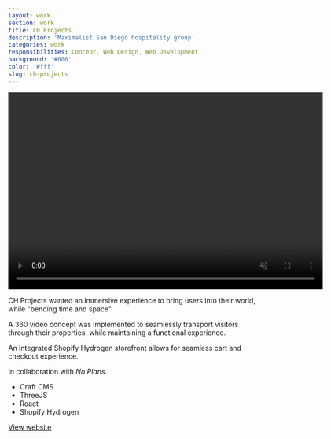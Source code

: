 ```yaml
---
layout: work
section: work
title: CH Projects
description: 'Maximalist San Diego hospitality group'
categories: work
responsibilities: Concept, Web Design, Web Development
background: '#000'
color: '#fff'
slug: ch-projects
---
```


<div>
  <video loop muted playsinline id="{{ page.slug }}" class="browser_img" title="{{ page.title }}"
    preload="auto" width="640" height="400" data-setup="{}">
    <source src="https://assets.andrevv.com/chprojects.mp4" type='video/mp4'>
  </video>
</div>

<p>
  CH Projects wanted an immersive experience to bring users into their world, while "bending time and space". 
</p>
<p>
  A 360 video concept was implemented to seamlessly transport visitors through their properties, while maintaining a functional experience.
</p>
<p>
  An integrated Shopify Hydrogen storefront allows for seamless cart and checkout experience.
</p>

<p>
  In collaboration with <em>No Plans</em>.
</p>

<ul class="tags">
  <li>Craft CMS</li>
  <li>ThreeJS</li>
  <li>React</li>
  <li>Shopify Hydrogen</li>
</ul>

<a href="https://ch-projects.com/" class="button" rel="external">View website</a>
